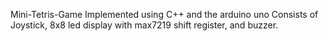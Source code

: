 Mini-Tetris-Game
Implemented using C++ and the arduino uno
Consists of Joystick, 8x8 led display with max7219 shift register, and buzzer.
